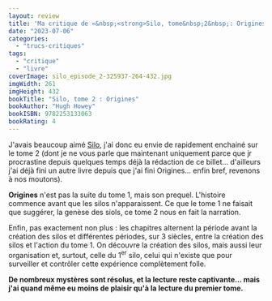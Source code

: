 ```yaml
---
layout: review
title: 'Ma critique de «&nbsp;<strong>Silo, tome&nbsp;2&nbsp;: Origines</strong>&nbsp;» de <em>Hugh Howey</em>'
date: "2023-07-06"
categories: 
  - "trucs-critiques"
tags: 
  - "critique"
  - "livre"
coverImage: silo_episode_2-325937-264-432.jpg
imgWidth: 261
imgHeight: 432
bookTitle: "Silo, tome 2 : Origines"
bookAuthor: "Hugh Howey"
bookISBN: 9782253133063    
bookRating: 4
---
```


J'avais beaucoup aimé <a href="/2023/05/ma-critique-de-silo-de-hugh-howey/">Silo</a>, j'ai donc eu envie de rapidement enchainé sur le tome 2 (dont je ne vous parle que maintenant uniquement parce que jr procrastine depuis quelques temps déjà la rédaction de ce billet... d'ailleurs j'ai déjà fini un autre livre depuis que j'ai fini Origines... enfin bref, revenons à nos moutons).

<strong>Origines</strong> n'est pas la suite du tome&nbsp;1, mais son prequel. L'histoire commence avant que les silos n'apparaissent. Ce que le tome&nbsp;1 ne faisait que suggérer, la genèse des siols, ce tome&nbsp;2 nous en fait la narration.

Enfin, pas exactement non plus&nbsp;: les chapitres alternent la période avant la création des silos et différentes périodes, sur 3&nbsp;siècles, entre la création des silos et l'action du tome&nbsp;1. On découvre la création des silos, mais aussi leur organisation et, surtout, celle du 1<sup>er</sup>&nbsp;silo, celui qui n'existe que pour surveiller et contrôler cette expérience complètement folle.

<strong>De nombreux mystères sont résolus, et la lecture reste captivante...  mais j'ai quand même eu moins de plaisir qu'à la lecture du premier tome.</strong>
